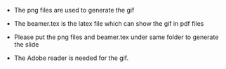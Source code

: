 * The png files are used to generate the gif

* The beamer.tex is the latex file which can show the gif in pdf files

* Please put the png files and beamer.tex under same folder to generate the slide

* The Adobe reader is needed for the gif.

